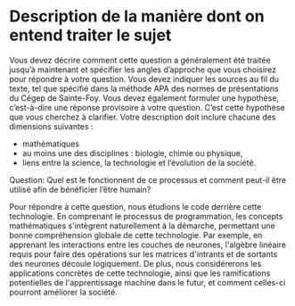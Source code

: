 # Description de la manière dont on entend traiter le sujet

Vous devez décrire comment cette question a généralement été traitée jusqu’à
maintenant et spécifier les angles d’approche que vous choisirez pour répondre
à votre question. Vous devez indiquer les sources au
fil du texte, tel que spécifié dans la méthode APA des normes de présentations
du Cégep de Sainte-Foy. Vous devez également formuler une hypothèse, c’est-à-dire
une réponse provisoire à votre question. C’est
cette hypothèse que vous cherchez à clarifier.
Votre description doit inclure chacune des dimensions suivantes :

* mathématiques
* au moins une des disciplines : biologie, chimie ou physique,
* liens entre la science, la technologie et l’évolution de la société.


Question: Quel est le fonctionnent de ce processus et comment peut-il être 
utilisé afin de bénéficier l’être humain?

Pour répondre à cette question, nous étudions le code derrière cette technologie. 
En comprenant le processus de programmation, les concepts mathématiques s'intègrent
naturellement à la démarche, permettant une bonne compréhension globale de
cette technologie. Par exemple, en apprenant les interactions entre les couches
de neurones, l'algèbre linéaire requis pour faire des opérations sur les matrices
d'intrants et de sortants des neurones découle logiquement. De plus,
nous considérerons les applications concrètes de cette technologie, ainsi que les
ramifications potentielles de l'apprentissage machine dans le futur, et comment
celles-ci pourront améliorer la société.

